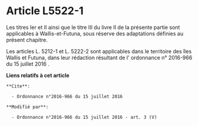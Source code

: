 # Article L5522-1

Les titres Ier et II ainsi que le titre III du livre II de la présente partie sont applicables à Wallis-et-Futuna, sous
réserve des adaptations définies au présent chapitre.

Les articles L. 5212-1 et L. 5222-2 sont applicables dans le territoire des îles Wallis et Futuna, dans leur rédaction
résultant de l'
ordonnance n° 2016-966 du 15 juillet 2016
.

**Liens relatifs à cet article**

	**Cite**:

	  - Ordonnance n°2016-966 du 15 juillet 2016

	**Modifié par**:

	  - Ordonnance n°2016-966 du 15 juillet 2016 - art. 3 (V)
